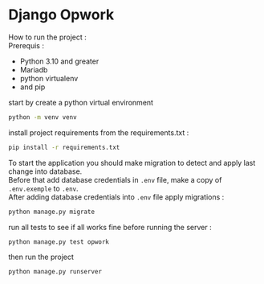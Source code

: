 # Django Opwork

How to run the project :  
Prerequis :
- Python 3.10 and greater
- Mariadb
- python virtualenv
- and pip

start by create a python virtual environment  
```bash
python -m venv venv 
```
install project requirements from the requirements.txt :
```bash
pip install -r requirements.txt
```
To start the application you should make migration to detect and apply last change into database.  
Before that add database credentials in `.env` file, make a copy of `.env.exemple` to `.env`.  
After adding database credentials into `.env` file apply migrations :
```bash
python manage.py migrate
```
run all tests to see if all works fine before running the server : 
```bash
python manage.py test opwork
```
then run the project 
```bash
python manage.py runserver
```